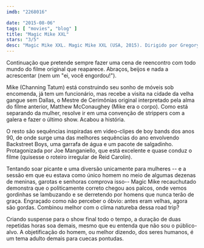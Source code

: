 ```yaml
---
imdb: "2268016"

date: "2015-08-06"
tags: [ "movies", "blog" ]
title: "Magic Mike XXL"
stars: "3/5"
desc: "Magic Mike XXL. Magic Mike XXL (USA, 2015). Dirigido por Gregory Jacobs. Escrito por Reid Carolin, Reid Carolin. Com Channing Tatum, Juan Piedrahita, Sharon Blackwood, Alison Faulk, Josh Diogo, Joe Manganiello, Kevin Nash, Gabriel Iglesias, Matt Bomer."
---
```

Continuação que pretende sempre fazer uma cena de reencontro com todo mundo do filme original que reaparece. Abraços, beijos e nada a acrescentar (nem um "ei, você engordou!").

Mike (Channing Tatum) está construindo seu sonho de móveis sob encomenda, já tem um funcionário, mas recebe a visita na cidade da velha gangue sem Dallas, o Mestre de Cerimônias original interpretado pela alma do filme anterior, Matthew McConaughey (Mike era o corpo). Como está separando da mulher, resolve ir em uma convenção de strippers com a galera e fazer o último show. Acabou a história.

O resto são sequências inspiradas em video-clipes de boy bands dos anos 90, de onde surge uma das melhores sequências do ano envolvendo Backstreet Boys, uma garrafa de água e um pacote de salgadinho. Protagonizada por Joe Manganiello, que está excelente e quase conduz o filme (quisesse o roteiro irregular de Reid Carolin).

Tentando soar picante e uma diversão unicamente para mulheres -- e a sessão em que eu estava como único homem no meio de algumas dezenas de meninas, garotas e senhoras comprova isso-- Magic Mike recauchutado demonstra que o politicamente correto chegou aos palcos, onde vemos gordinhas se lambuzando e se derretendo por homens que nunca terão de graça. Engraçado como não perceber o óbvio: antes eram velhas, agora são gordas. Combinou melhor com o clima natureba dessa road trip?

Criando suspense para o show final todo o tempo, a duração de duas repetidas horas soa demais, mesmo que eu entenda que não sou o público-alvo. A objetificação do homem, ou melhor dizendo, dos seres humanos, é um tema adulto demais para cuecas pontudas.
